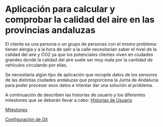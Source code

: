 # Aplicación para calcular y comprobar la calidad del aire en las provincias andaluzas

El cliente es una persona o un grupo de personas con el mismo problema: tienen alergia y 
a la hora de salir a la calle necesitarían saber el nivel de la calidad del aire y CO2 
ya que los potenciales clientes viven en ciudades grandes donde la calidad del aire suele 
ser muy mala por la cantidad de vehículos circulando por ellas.

Se necesitaría algún tipo de aplicación que recopile datos de los sensores de las distintas 
ciudades andaluzas que proporciona la Junta de Andalucía para poder procesar esos datos e 
intentar dar una solución al problema.

A continuación de describen las historias de usuario y los diferentes milestones que se deberán llevar a cabo:
[Historias de Usuario](/docs/historias_usuario.md)

[Milestones](/docs/milestones.md)

[Configuración de Git](/docs/git_config.png)
